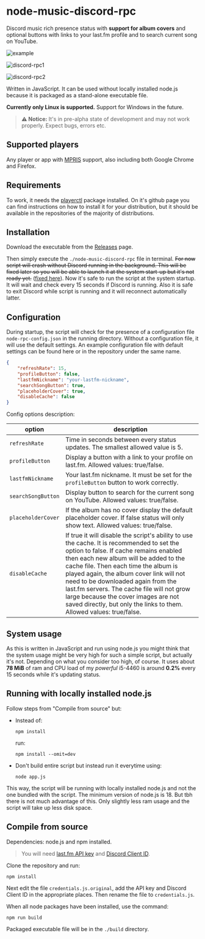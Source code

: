 # node-music-discord-rpc

Discord music rich presence status with **support for album covers** and optional buttons with links to your last.fm profile and to search current song on YouTube.

![example](https://github.com/patryk-ku/node-music-discord-rpc/assets/38609910/8e664517-8841-42fa-9a1e-876fc5ee4c30)

![discord-rpc1](https://github.com/patryk-ku/node-music-discord-rpc/assets/38609910/8ae30e1d-ef0f-453c-9cca-e9f52ef45b8e)

![discord-rpc2](https://github.com/patryk-ku/node-music-discord-rpc/assets/38609910/f6090454-c6cf-4e00-8783-27cd5e1c3f08)

Written in JavaScript. It can be used without locally installed node.js because it is packaged as a stand-alone executable file.

**Currently only Linux is supported.** Support for Windows in the future.

> **⚠️ Notice:** It's in pre-alpha state of development and may not work properly. Expect bugs, errors etc.

## Supported players

Any player or app with [MPRIS](https://wiki.archlinux.org/title/MPRIS) support, also including both Google Chrome and Firefox.

## Requirements

To work, it needs the [playerctl](https://github.com/altdesktop/playerctl) package installed. On it's github page you can find instructions on how to install it for your distribution, but it should be available in the  repositories of the majority of distributions.

## Installation

Download the executable from the [Releases](https://github.com/patryk-ku/node-music-discord-rpc/releases) page.

Then simply execute the `./node-music-discord-rpc` file in terminal. ~~For now script will crash without Discord running in the background. This will be fixed later so you will be able to launch it at the system start-up but it's not ready yet.~~ ([fixed here](https://github.com/patryk-ku/node-music-discord-rpc/commit/ace9612a5eb39008b540a7c51c0d09113dbbb115)). Now it's safe to run the script at the system startup. It will wait and check every 15 seconds if Discord is running. Also it is safe to exit Discord while script is running and it will reconnect automatically latter.

## Configuration

During startup, the script will check for the presence of a configuration file `node-rpc-config.json` in the running directory. Without a configuration file, it will use the default settings. An example configuration file with default settings can be found here or in the repository under the same name.

```json
{
    "refreshRate": 15,
    "profileButton": false,
    "lastfmNickname": "your-lastfm-nickname",
    "searchSongButton": true,
    "placeholderCover": true,
    "disableCache": false
}
```

Config options description:

| option | description |
| ----------- | ----------- |
| `refreshRate` | Time in seconds between every status updates. The smallest allowed value is 5. |
| `profileButton` | Display a button with a link to your profile on last.fm. Allowed values: true/false. |
| `lastfmNickname` | Your last.fm nickname. It must be set for the `profileButton` button to work correctly. |
| `searchSongButton` | Display button to search for the current song on YouTube. Allowed values: true/false. |
| `placeholderCover` | If the album has no cover display the default placeholder cover. If false status will only show text. Allowed values: true/false. |
| `disableCache` | If true it will disable the script's ability to use the cache. It is recommended to set the option to false. If cache remains enabled then each new album will be added to the cache file. Then each time the album is played again, the album cover link will not need to be downloaded again from the last.fm servers. The cache file will not grow large because the cover images are not saved directly, but only the links to them. Allowed values: true/false. |

## System usage

As this is written in JavaScript and run using node.js you might think that the system usage might be very high for such a simple script, but actually it's not. Depending on what you consider too high, of course. It uses about **78 MiB** of ram and CPU load of my *powerful* i5-4460 is around **0.2%** every 15 seconds while it's updating status.

## Running with locally installed node.js

Follow steps from "Compile from source" but:

- Instead of:

   ```
   npm install
   ```

   run:

   ```
   npm install --omit=dev
   ```
- Don't build entire script but instead run it everytime using:

   ```
   node app.js
   ```

This way, the script will be running with locally installed node.js and not the one bundled with the script. The minimum version of node.js is 18. But tbh there is not much advantage of this. Only slightly less ram usage and the script will take up less disk space.

## Compile from source

Dependencies: node.js and npm installed.

> You will need [last.fm API key](https://www.last.fm/api#getting-started) and [Discord Client ID](https://discord.com/developers/docs/intro).

Clone the repository and run:

```
npm install
```

Next edit the file `credentials.js.original`, add the API key and Discord Client ID in the appropriate places. Then rename the file to `credentials.js`.

When all node packages have been installed, use the command:

```
npm run build
```
Packaged executable file will be in the `./build` directory.
